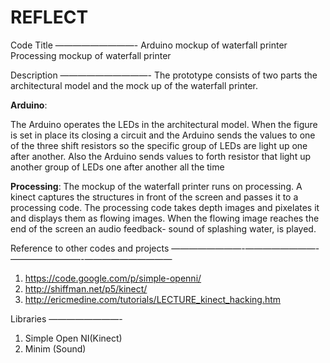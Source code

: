  REFLECT	
====================

Code Title
—————————-
Arduino mockup of waterfall printer
Processing mockup of waterfall printer


Description
——————————-
The prototype consists of two parts the architectural model and the mock up of the waterfall printer.

**Arduino**:The Arduino operates the LEDs in the architectural model. When the  figure is set in place its closing a circuit and the Arduino sends the values to one of the three shift resistors so the specific group of LEDs are light up one after another. Also the Arduino sends values to forth resistor that light up another group of LEDs one after another all the time**Processing**:
The mockup of the waterfall printer runs on processing. A kinect captures the structures in front of the screen and passes it to a processing code. The processing code takes depth images and pixelates it and displays them as flowing images. When the flowing image reaches the end of the screen an audio feedback- sound of splashing water, is played.

Reference to other codes and projects
————————-————————-————————-——————————
1.	https://code.google.com/p/simple-openni/2.	http://shiffman.net/p5/kinect/3.	http://ericmedine.com/tutorials/LECTURE_kinect_hacking.htm

Libraries
————————-
1.	Simple Open NI(Kinect)2.	Minim (Sound)
